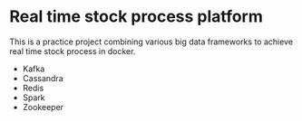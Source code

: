 # Real time stock process platform

This is a practice project combining various big data frameworks to achieve real time stock process in docker.

* Kafka
* Cassandra
* Redis
* Spark
* Zookeeper
